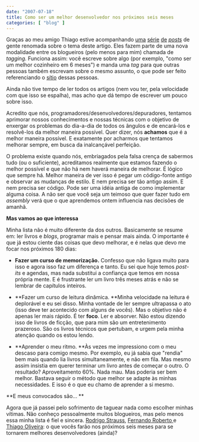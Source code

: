 ```yaml
---
date: "2007-07-18"
title: Como ser um melhor desenvolvedor nos próximos seis meses
categories: [ "blog" ]
---
```

Graças ao meu amigo Thiago estive acompanhando [uma](http://codebetter.com/blogs/scott.bellware/archive/2007/07/14/165610.aspx) [série](http://codebetter.com/blogs/jeffrey.palermo/archive/2007/07/09/6-months-to-become-a-better-developer.aspx) [de](http://graysmatter.codivation.com/HowIAmBecomingABetterDeveloperPart1OfInfinity.aspx) [_posts_](http://weblogs.asp.net/bsimser/archive/2007/07/05/being-a-better-developer-in-6-months.aspx) de gente renomada sobre o tema deste artigo. Eles fazem parte de uma nova modalidade entre os blogueiros (pelo menos para mim) chamada de _tagging._ Funciona assim: você escreve sobre algo (por exemplo, "como ser um melhor cozinheiro em 6 meses") e manda uma _tag_ para que outras pessoas também escrevam sobre o mesmo assunto, o que pode ser feito referenciando o [sítio](http://www.sualingua.com.br/06/06_site_saite_sitio.htm) dessas pessoas.

Ainda não tive tempo de ler todos os artigos (nem vou ter, pela velocidade com que isso se espalha), mas acho que dá tempo de escrever um pouco sobre isso.

Acredito que nós, programadores/desenvolvedores/depuradores, tentamos aprimorar nossos conhecimentos e nossas técnicas com o objetivo de enxergar os problemas do dia-a-dia de todos os ângulos e de encará-los e resolvê-los da melhor maneira possível. Quer dizer, nós **achamos** que é a melhor maneira possível. E exatamente por acharmos que tentamos melhorar sempre, em busca da inalcançável perfeição.

O problema existe quando nós, embriagados pela falsa crença de sabermos tudo (ou o suficiente), acreditamos realmente que estamos fazendo o melhor possível e que não há nem haverá maneira de melhorar. É lógico que sempre há. Melhor maneira de ver isso é pegar um código-fonte antigo e observar as mudanças de estilo. E nem precisa ser tão antigo assim. E nem precisa ser código. Pode ser uma idéia antiga de como implementar alguma coisa. A não ser que você seja um teimoso que quer fazer tudo em _assembly_ verá que o que aprendemos ontem influencia nas decisões de amanhã.

**Mas vamos ao que interessa**

Minha lista não é muito diferente da dos outros. Basicamente se resume em: ler livros e _blogs_, programar mais e pensar mais ainda. O importante é que já estou ciente das coisas que devo melhorar, e é nelas que devo me focar nos próximos 180 dias:

	
  * **Fazer um curso de memorização.** Confesso que não ligava muito para isso e agora isso faz um diferença e tanto. Eu sei que hoje temos _post-its_ e agendas, mas nada substitui a confiança que temos em nossa própria mente. E é frustrante ler um livro três meses atrás e não se lembrar de capítulos inteiros.

	
  * **Fazer um curso de leitura dinâmica. **Minha velocidade na leitura é deplorável e eu sei disso. Minha vontade de ler sempre ultrapassa o ato (isso deve ter acontecido com alguns de vocês). Mas o objetivo não é apenas ler mais rápido. É ter **foco**. Ler e absorver. Não estou dizendo isso de livros de ficção, que para mim são um entretenimento prazeroso. São os livros técnicos que pertubam, e urgem pela minha atenção quando os estou lendo.

	
  * **Aprender o meu ritmo. **Às vezes me impressiono com o meu descaso para comigo mesmo. Por exemplo, eu já sabia que "rendia" bem mais quando lia livros simultaneamente, e não em fila. Mas mesmo assim insistia em querer terminar um livro antes de começar o outro. O resultado? Aproveitamento 60%. Nada mau. Mas poderia ser bem melhor. Bastava seguir o método que melhor se adapte às minhas necessidades. E isso é o que eu chamo de aprender a si mesmo.

**E meus convocados são...
**

Agora que já passei pelo sofrimento de taguear nada como escolher minhas vítimas. Não conheço pessoalmente muitos blogueiros, mas pelo menos essa minha lista é fiel e sincera. [Rodrigo Strauss](http://1bit.com.br/content.1bit/weblog/um_melhor_programador), [Fernando Roberto ](http://www.driverentry.com.br/blog/2007/07/exallocatepool-with-tagging.html)e [Thiago Oliveira](http://codebehind.wordpress.com/2007/07/22/como-ser-um-melhor-programador-nos-proximos-6-meses/): o que vocês farão nos próximos seis meses para se tornarem melhores desenvolvedores (ainda)?
